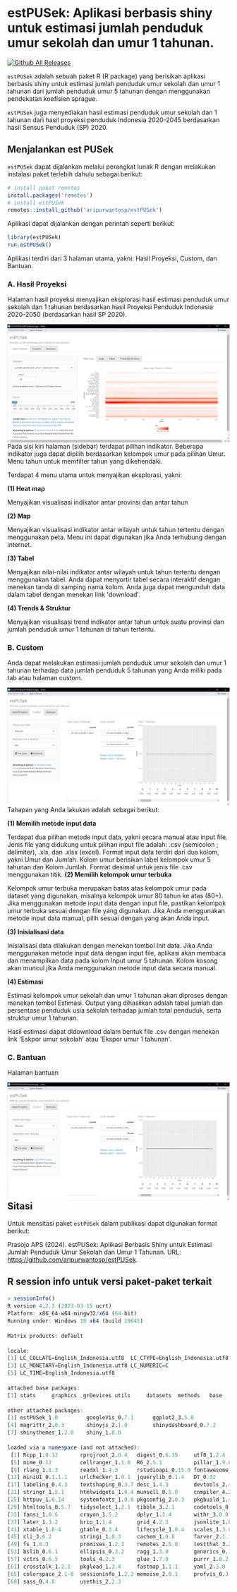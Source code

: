 # estPUSek: Aplikasi berbasis shiny untuk estimasi jumlah penduduk umur sekolah dan umur 1 tahunan.

[![Github All Releases](https://img.shields.io/github/downloads/aripurwantosp/estPUSek/total.svg)]()

`estPUSek` adalah sebuah paket R (R package) yang berisikan aplikasi berbasis shiny untuk estimasi jumlah penduduk umur sekolah dan umur 1 tahunan dari jumlah penduduk umur 5 tahunan dengan menggunakan pendekatan koefisien sprague.


`estPUSek` juga menyediakan hasil estimasi penduduk umur sekolah dan 1 tahunan dari hasil proyeksi penduduk Indonesia 2020-2045 berdasarkan hasil Sensus Penduduk (SP) 2020.


## Menjalankan est PUSek
`estPUSek` dapat dijalankan melalui perangkat lunak R dengan melakukan instalasi paket terlebih dahulu sebagai berikut:

```r
# install paket remotes
install.packages('remotes')
# install estPUSek
remotes::install_github('aripurwantosp/estPUSek')
```

Aplikasi dapat dijalankan dengan perintah seperti berikut:
```r
library(estPUSek)
run.estPUSek()
```
Aplikasi terdiri dari 3 halaman utama, yakni: Hasil Proyeksi, Custom, dan Bantuan. 

### A. Hasil Proyeksi
Halaman hasil proyeksi menyajikan eksplorasi hasil estimasi penduduk umur sekolah dan 1 tahunan berdasarkan hasil Proyeksi Penduduk Indonesia 2020-2050 (berdasarkan hasil SP 2020).

<img src="https://github.com/aripurwantosp/estPUSek/blob/main/estPUSek_1.PNG" align="left"/>
<br></br>

Pada sisi kiri halaman (sidebar) terdapat pilihan indikator. Beberapa indikator juga dapat dipilih berdasarkan kelompok umur pada pilihan Umur. Menu tahun untuk memfilter tahun yang dikehendaki.

Terdapat 4 menu utama untuk menyajikan eksplorasi, yakni:

<strong>(1) Heat map</strong>
<p>Menyajikan visualisasi indikator antar provinsi dan antar tahun
</p>
<strong>(2) Map</strong>
<p>Menyajikan visualisasi indikator antar wilayah untuk tahun tertentu dengan menggunakan peta. Menu ini dapat digunakan jika Anda terhubung dengan internet.
</p>
<strong>(3) Tabel</strong>
<p>Menyajikan nilai-nilai indikator antar wilayah untuk tahun tertentu dengan menggunakan tabel. Anda dapat menyortir tabel secara interaktif dengan menekan tanda di samping nama kolom. Anda juga dapat mengunduh data dalam tabel dengan menekan link 'download'.
</p>
<strong>(4) Trends & Struktur</strong>
<p>Menyajikan visualisasi trend indikator antar tahun untuk suatu provinsi dan jumlah penduduk umur 1 tahunan di tahun tertentu.
</p>

### B. Custom
Anda dapat melakukan estimasi jumlah penduduk umur sekolah dan umur 1 tahunan terhadap data jumlah penduduk 5 tahunan yang Anda miliki pada tab atau halaman custom.

<img src="https://github.com/aripurwantosp/estPUSek/blob/main/estPUSek_2.PNG" align="left"/>
<br></br>

<p>Tahapan yang Anda lakukan adalah sebagai berikut: </p>
<strong>(1) Memilih metode input data</strong>
<p>Terdapat dua pilihan metode input data, yakni secara manual atau input file. Jenis file yang didukung untuk pilihan input file adalah: .csv (semicolon ; delimiter), .xls, dan .xlsx (excel). Format input data terdiri dari dua kolom, yakni Umur dan Jumlah. Kolom umur berisikan label kelompok umur 5 tahunan dan Kolom Jumlah. Format desimal untuk jenis file .csv menggunakan titik.
<strong>(2) Memilih kelompok umur terbuka</strong>
<p>Kelompok umur terbuka merupakan batas atas kelompok umur pada dataset yang digunakan, misalnya kelompok umur 80 tahun ke atas (80+). Jika menggunakan metode input data dengan input file, pastikan kelompok umur terbuka sesuai dengan file yang digunakan. Jika Anda menggunakan metode input data manual, pilih sesuai dengan yang akan Anda input.</p>
<strong>(3) Inisialisasi data</strong>
<p>Inisialisasi data dilakukan dengan menekan tombol Init data. Jika Anda menggunakan metode input data dengan input file, aplikasi akan membaca dan menampilkan data pada kolom Input umur 5 tahunan. Kolom kosong akan muncul jika Anda menggunakan metode input data secara manual.</p>
<strong>(4) Estimasi</strong>
<p>Estimasi kelompok umur sekolah dan umur 1 tahunan akan diproses dengan menekan tombol Estimasi. Output yang dihasilkan adalah tabel jumlah dan persentase penduduk usia sekolah terhadap jumlah total penduduk, serta struktur umur 1 tahunan.
</p>
<p>Hasil estimasi dapat didownload dalam bentuk file .csv dengan menekan link 'Eskpor umur sekolah' atau 'Ekspor umur 1 tahunan'.</p>

### C. Bantuan
Halaman bantuan

<img src="https://github.com/aripurwantosp/estPUSek/blob/main/estPUSek_2.PNG" align="left"/>
<br></br>
<br></br>

## Sitasi
Untuk mensitasi paket `estPUSek` dalam publikasi dapat digunakan format berikut:

Prasojo APS (2024). estPUSek: Aplikasi Berbasis Shiny untuk Estimasi
  Jumlah Penduduk Umur Sekolah dan Umur 1 Tahunan. URL: https://github.com/aripurwantosp/estPUSek.

## R session info untuk versi paket-paket terkait

```r
> sessionInfo()
R version 4.2.3 (2023-03-15 ucrt)
Platform: x86_64-w64-mingw32/x64 (64-bit)
Running under: Windows 10 x64 (build 19045)

Matrix products: default

locale:
[1] LC_COLLATE=English_Indonesia.utf8  LC_CTYPE=English_Indonesia.utf8   
[3] LC_MONETARY=English_Indonesia.utf8 LC_NUMERIC=C                      
[5] LC_TIME=English_Indonesia.utf8    

attached base packages:
[1] stats     graphics  grDevices utils     datasets  methods   base     

other attached packages:
[1] estPUSek_1.0         googleVis_0.7.1      ggplot2_3.5.0       
[4] magrittr_2.0.3       shinyjs_2.1.0        shinydashboard_0.7.2
[7] shinythemes_1.2.0    shiny_1.8.0         

loaded via a namespace (and not attached):
 [1] Rcpp_1.0.12       rprojroot_2.0.4   digest_0.6.35     utf8_1.2.4       
 [5] mime_0.12         cellranger_1.1.0  R6_2.5.1          pillar_1.9.0     
 [9] rlang_1.1.3       readxl_1.4.3      rstudioapi_0.15.0 fontawesome_0.5.2
[13] miniUI_0.1.1.1    urlchecker_1.0.1  jquerylib_0.1.4   DT_0.32          
[17] labeling_0.4.3    textshaping_0.3.7 desc_1.4.3        devtools_2.4.5   
[21] stringr_1.5.1     htmlwidgets_1.6.4 munsell_0.5.0     compiler_4.2.3   
[25] httpuv_1.6.14     systemfonts_1.0.6 pkgconfig_2.0.3   pkgbuild_1.4.3   
[29] htmltools_0.5.7   tidyselect_1.2.1  tibble_3.2.1      codetools_0.2-19 
[33] fansi_1.0.6       crayon_1.5.2      dplyr_1.1.4       withr_3.0.0      
[37] later_1.3.2       brio_1.1.4        grid_4.2.3        jsonlite_1.8.8   
[41] xtable_1.8-4      gtable_0.3.4      lifecycle_1.0.4   scales_1.3.0     
[45] cli_3.6.2         stringi_1.8.3     cachem_1.0.8      farver_2.1.1     
[49] fs_1.6.3          promises_1.2.1    remotes_2.5.0     testthat_3.2.1   
[53] bslib_0.6.1       ellipsis_0.3.2    ragg_1.3.0        generics_0.1.3   
[57] vctrs_0.6.5       tools_4.2.3       glue_1.7.0        purrr_1.0.2      
[61] crosstalk_1.2.1   pkgload_1.3.4     fastmap_1.1.1     yaml_2.3.8       
[65] colorspace_2.1-0  sessioninfo_1.2.2 memoise_2.0.1     profvis_0.3.8    
[69] sass_0.4.8        usethis_2.2.3
```
